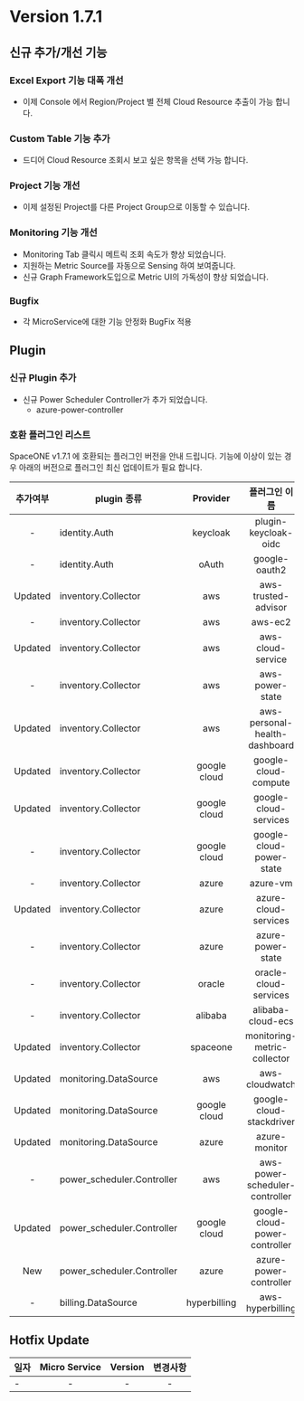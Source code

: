 # Version 1.7.1


## 신규 추가/개선 기능

### Excel Export 기능 대폭 개선

- 이제 Console 에서 Region/Project 별 전체 Cloud Resource 추출이 가능 합니다.

### Custom Table 기능 추가

- 드디어 Cloud Resource 조회시 보고 싶은 항목을 선택 가능 합니다. 

### Project 기능 개선

- 이제 설정된 Project를 다른 Project Group으로 이동할 수 있습니다.

### Monitoring 기능 개선

- Monitoring Tab 클릭시 메트릭 조회 속도가 향상 되었습니다.
- 지원하는 Metric Source를 자동으로 Sensing 하여 보여줍니다. 
- 신규 Graph Framework도입으로 Metric UI의 가독성이 향상 되었습니다.

### Bugfix

- 각 MicroService에 대한 기능 안정화 BugFix 적용


## Plugin 

### 신규 Plugin 추가
- 신규 Power Scheduler Controller가 추가 되었습니다.
  - azure-power-controller 
 

### 호환 플러그인 리스트

SpaceONE v1.7.1 에 호환되는 플러그인 버전을 안내 드립니다.
기능에 이상이 있는 경우 아래의 버전으로 플러그인 최신 업데이트가 필요 합니다.

|추가여부|plugin 종류|Provider|플러그인 이름|버전|
|:---:|---|:---:|:---:|:---:|
|-|identity.Auth|keycloak|plugin-keycloak-oidc|v1.1|
|-|identity.Auth|oAuth|google-oauth2|v1.1|
|Updated|inventory.Collector|aws|aws-trusted-advisor|v1.4|
|-|inventory.Collector|aws|aws-ec2|v1.12|
|Updated|inventory.Collector|aws|aws-cloud-service|v1.10.0|
|-|inventory.Collector|aws|aws-power-state|v1.6|
|Updated|inventory.Collector|aws|aws-personal-health-dashboard|v1.4|
|Updated|inventory.Collector|google cloud|google-cloud-compute|v1.2.7|
|Updated|inventory.Collector|google cloud|google-cloud-services|v1.2.６|
|-|inventory.Collector|google cloud|google-cloud-power-state|v1.1.3|
|-|inventory.Collector|azure|azure-vm|v1.2.4|
|Updated|inventory.Collector|azure|azure-cloud-services|v1.1.10|
|-|inventory.Collector|azure|azure-power-state|v1.0.2|
|-|inventory.Collector|oracle|oracle-cloud-services|v1.0|
|-|inventory.Collector|alibaba|alibaba-cloud-ecs|v1.0|
|Updated|inventory.Collector|spaceone|monitoring-metric-collector|v1.2.2|
|Updated|monitoring.DataSource|aws|aws-cloudwatch|v1.1.3|
|Updated|monitoring.DataSource|google cloud|google-cloud-stackdriver|v1.0.6|
|Updated|monitoring.DataSource|azure|azure-monitor|v1.0.3|
|-|power_scheduler.Controller|aws|aws-power-scheduler-controller|v1.4.4|
|Updated|power_scheduler.Controller|google cloud|google-cloud-power-controller|v1.1.4|
|New|power_scheduler.Controller|azure|azure-power-controller|v1.0.1|
|-|billing.DataSource|hyperbilling|aws-hyperbilling|v1.0.2|


## Hotfix Update
|일자|Micro Service|Version|변경사항|
|---|:---:|:---:|:---:|
|-|-|-|-|

